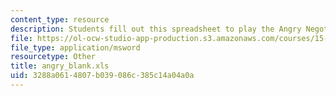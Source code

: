 ```yaml
---
content_type: resource
description: Students fill out this spreadsheet to play the Angry Negotiation Game.
file: https://ol-ocw-studio-app-production.s3.amazonaws.com/courses/15-040-game-theory-for-managers-spring-2004/3288a0614807b039086c385c14a04a0a_angry_blank.xls
file_type: application/msword
resourcetype: Other
title: angry_blank.xls
uid: 3288a061-4807-b039-086c-385c14a04a0a
---
```

